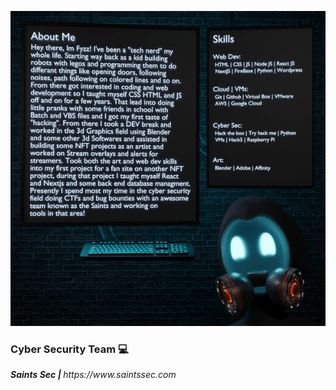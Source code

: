 ![image](https://raw.githubusercontent.com/FyzzLive/FyzzLive/main/Readme.gif)
  
### Cyber Security Team 💻
<p><i><b>Saints Sec | </b>https://www.saintssec.com</i>
</p>
